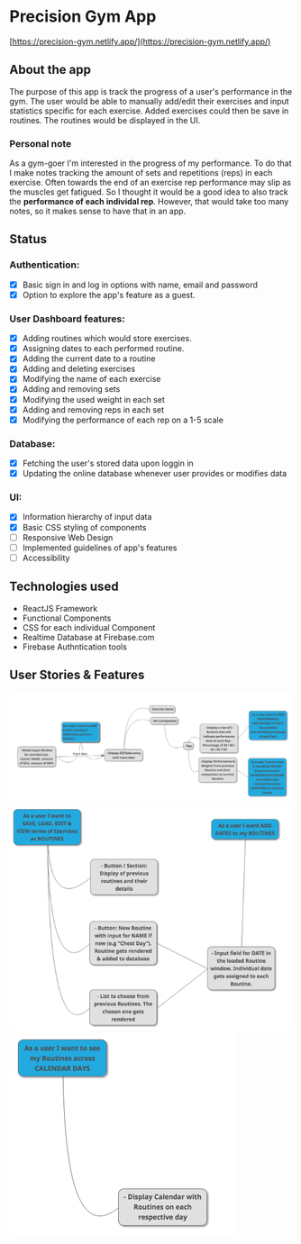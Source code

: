 # Precision Gym App

[https://precision-gym.netlify.app/](https://precision-gym.netlify.app/)

## About the app

The purpose of this app is track the progress of a user's performance in the gym. The user would be able to manually add/edit their exercises and input statistics specific for each exercise. Added exercises could then be save in routines. The routines would be displayed in the UI.

### Personal note

As a gym-goer I'm interested in the progress of my performance. To do that I make notes tracking the amount of sets and repetitions (reps) in each exercise. Often towards the end of an exercise rep performance may slip as the muscles get fatigued. So I thought it would be a good idea to also track the **performance of each individal rep**. However, that would take too many notes, so it makes sense to have that in an app.

## Status

### Authentication:

- [x] Basic sign in and log in options with name, email and password
- [x] Option to explore the app's feature as a guest.

### User Dashboard features:

- [x] Adding routines which would store exercises.
- [x] Assigning dates to each performed routine.
- [x] Adding the current date to a routine
- [x] Adding and deleting exercises
- [x] Modifying the name of each exercise
- [x] Adding and removing sets
- [x] Modifying the used weight in each set
- [x] Adding and removing reps in each set
- [x] Modifying the performance of each rep on a 1-5 scale

### Database:

- [x] Fetching the user's stored data upon loggin in
- [x] Updating the online database whenever user provides or modifies data

### UI:

- [x] Information hierarchy of input data
- [x] Basic CSS styling of components
- [ ] Responsive Web Design
- [ ] Implemented guidelines of app's features
- [ ] Accessibility

## Technologies used

- ReactJS Framework
- Functional Components
- CSS for each individual Component
- Realtime Database at Firebase.com
- Firebase Authntication tools

## User Stories & Features

![User Stories 01](./user-stories/user-stories-01.png)
![User Stories 01](./user-stories/user-stories-02.png)
![User Stories 01](./user-stories/user-stories-03.png)
